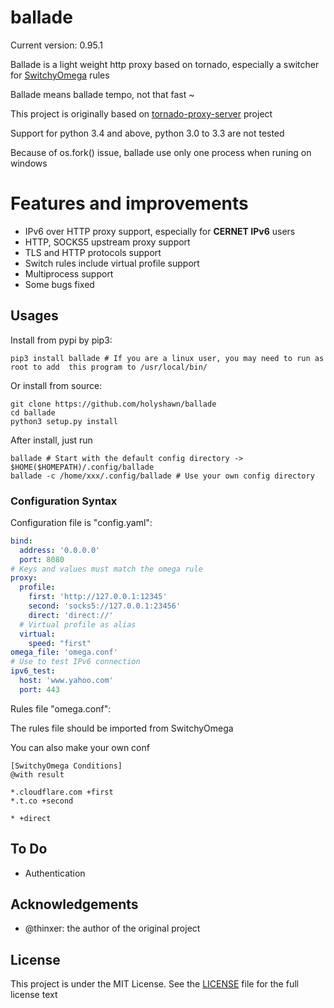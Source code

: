 # ballade

Current version: 0.95.1

Ballade is a light weight http proxy based on tornado, especially a switcher for [SwitchyOmega](https://github.com/FelisCatus/SwitchyOmega) rules 

Ballade means ballade tempo, not that fast ~

This project is originally based on [tornado-proxy-server](https://github.com/thinxer/tornado-proxy-server) project

Support for python 3.4 and above, python 3.0 to 3.3 are not tested

Because of os.fork() issue, ballade use only one process when runing on windows

# Features and improvements

+ IPv6 over HTTP proxy support, especially for **CERNET IPv6** users
+ HTTP, SOCKS5 upstream proxy support
+ TLS and HTTP protocols support
+ Switch rules include virtual profile support
+ Multiprocess support
+ Some bugs fixed

## Usages

Install from pypi by pip3:

    pip3 install ballade # If you are a linux user, you may need to run as root to add  this program to /usr/local/bin/
    
Or install from source:

    git clone https://github.com/holyshawn/ballade
    cd ballade
    python3 setup.py install
    
After install, just run

    ballade # Start with the default config directory -> $HOME($HOMEPATH)/.config/ballade
    ballade -c /home/xxx/.config/ballade # Use your own config directory

###  Configuration Syntax

Configuration file is "config.yaml":

```yaml
bind:
  address: '0.0.0.0'
  port: 8080
# Keys and values must match the omega rule
proxy:
  profile:
    first: 'http://127.0.0.1:12345'
    second: 'socks5://127.0.0.1:23456'
    direct: 'direct://'
  # Virtual profile as alias
  virtual:
    speed: "first"
omega_file: 'omega.conf'
# Use to test IPv6 connection
ipv6_test:
  host: 'www.yahoo.com'
  port: 443
```

Rules file "omega.conf":

The rules file should be imported from SwitchyOmega

You can also make your own conf

```
[SwitchyOmega Conditions]
@with result

*.cloudflare.com +first
*.t.co +second

* +direct
```

## To Do

+ Authentication

## Acknowledgements

+ @thinxer: the author of the original project

## License

This project is under the MIT License. See the [LICENSE](https://github.com/holyshawn/ballade/blob/master/LICENSE) file for the full license text
